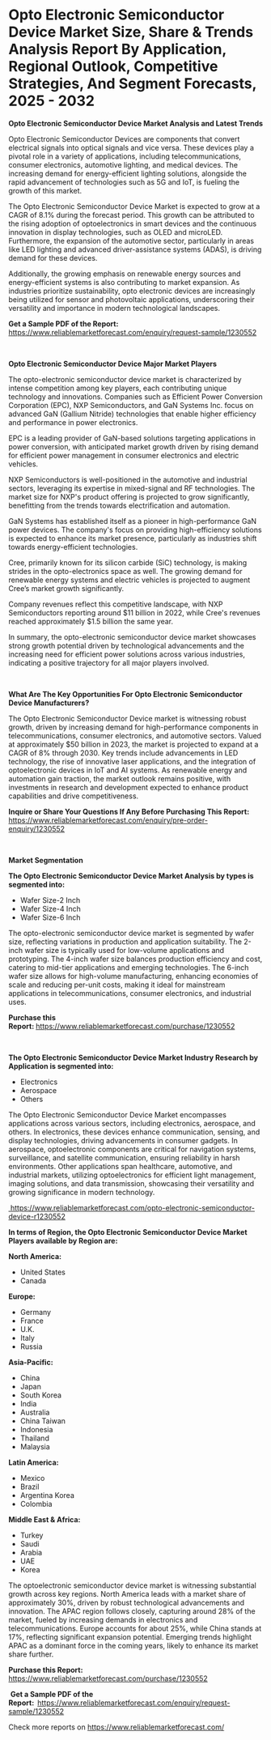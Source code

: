 <p><h1>Opto Electronic Semiconductor Device Market Size, Share & Trends Analysis Report By Application, Regional Outlook, Competitive Strategies, And Segment Forecasts, 2025 - 2032</h1></p><p><strong>Opto Electronic Semiconductor Device Market Analysis and Latest Trends</strong></p>
<p><p>Opto Electronic Semiconductor Devices are components that convert electrical signals into optical signals and vice versa. These devices play a pivotal role in a variety of applications, including telecommunications, consumer electronics, automotive lighting, and medical devices. The increasing demand for energy-efficient lighting solutions, alongside the rapid advancement of technologies such as 5G and IoT, is fueling the growth of this market.</p><p>The Opto Electronic Semiconductor Device Market is expected to grow at a CAGR of 8.1% during the forecast period. This growth can be attributed to the rising adoption of optoelectronics in smart devices and the continuous innovation in display technologies, such as OLED and microLED. Furthermore, the expansion of the automotive sector, particularly in areas like LED lighting and advanced driver-assistance systems (ADAS), is driving demand for these devices. </p><p>Additionally, the growing emphasis on renewable energy sources and energy-efficient systems is also contributing to market expansion. As industries prioritize sustainability, opto electronic devices are increasingly being utilized for sensor and photovoltaic applications, underscoring their versatility and importance in modern technological landscapes.</p></p>
<p><strong>Get a Sample PDF of the Report:&nbsp;</strong> <a href="https://www.reliablemarketforecast.com/enquiry/request-sample/1230552?utm_campaign=3357&utm_medium=2&utm_source=Github&utm_content=ia&utm_term=06042025&utm_id=opto-electronic-semiconductor-device">https://www.reliablemarketforecast.com/enquiry/request-sample/1230552</a></p>
<p>&nbsp;</p>
<p><strong>Opto Electronic Semiconductor Device Major Market Players</strong></p>
<p><p>The opto-electronic semiconductor device market is characterized by intense competition among key players, each contributing unique technology and innovations. Companies such as Efficient Power Conversion Corporation (EPC), NXP Semiconductors, and GaN Systems Inc. focus on advanced GaN (Gallium Nitride) technologies that enable higher efficiency and performance in power electronics. </p><p>EPC is a leading provider of GaN-based solutions targeting applications in power conversion, with anticipated market growth driven by rising demand for efficient power management in consumer electronics and electric vehicles. </p><p>NXP Semiconductors is well-positioned in the automotive and industrial sectors, leveraging its expertise in mixed-signal and RF technologies. The market size for NXP's product offering is projected to grow significantly, benefitting from the trends towards electrification and automation.</p><p>GaN Systems has established itself as a pioneer in high-performance GaN power devices. The company's focus on providing high-efficiency solutions is expected to enhance its market presence, particularly as industries shift towards energy-efficient technologies.</p><p>Cree, primarily known for its silicon carbide (SiC) technology, is making strides in the opto-electronics space as well. The growing demand for renewable energy systems and electric vehicles is projected to augment Cree’s market growth significantly. </p><p>Company revenues reflect this competitive landscape, with NXP Semiconductors reporting around $11 billion in 2022, while Cree's revenues reached approximately $1.5 billion the same year. </p><p>In summary, the opto-electronic semiconductor device market showcases strong growth potential driven by technological advancements and the increasing need for efficient power solutions across various industries, indicating a positive trajectory for all major players involved.</p></p>
<p>&nbsp;</p>
<p><strong>What Are The Key Opportunities For Opto Electronic Semiconductor Device Manufacturers?</strong></p>
<p><p>The Opto Electronic Semiconductor Device market is witnessing robust growth, driven by increasing demand for high-performance components in telecommunications, consumer electronics, and automotive sectors. Valued at approximately $50 billion in 2023, the market is projected to expand at a CAGR of 8% through 2030. Key trends include advancements in LED technology, the rise of innovative laser applications, and the integration of optoelectronic devices in IoT and AI systems. As renewable energy and automation gain traction, the market outlook remains positive, with investments in research and development expected to enhance product capabilities and drive competitiveness.</p></p>
<p><strong>Inquire or Share Your Questions If Any Before Purchasing This Report:</strong> <a href="https://www.reliablemarketforecast.com/enquiry/pre-order-enquiry/1230552?utm_campaign=3357&utm_medium=2&utm_source=Github&utm_content=ia&utm_term=06042025&utm_id=opto-electronic-semiconductor-device">https://www.reliablemarketforecast.com/enquiry/pre-order-enquiry/1230552</a></p>
<p>&nbsp;</p>
<p><strong>Market Segmentation</strong></p>
<p><strong>The Opto Electronic Semiconductor Device Market Analysis by types is segmented into:</strong></p>
<p><ul><li>Wafer Size-2 Inch</li><li>Wafer Size-4 Inch</li><li>Wafer Size-6 Inch</li></ul></p>
<p><p>The opto-electronic semiconductor device market is segmented by wafer size, reflecting variations in production and application suitability. The 2-inch wafer size is typically used for low-volume applications and prototyping. The 4-inch wafer size balances production efficiency and cost, catering to mid-tier applications and emerging technologies. The 6-inch wafer size allows for high-volume manufacturing, enhancing economies of scale and reducing per-unit costs, making it ideal for mainstream applications in telecommunications, consumer electronics, and industrial uses.</p></p>
<p><strong>Purchase this Report:&nbsp;</strong><a href="https://www.reliablemarketforecast.com/purchase/1230552?utm_campaign=3357&utm_medium=2&utm_source=Github&utm_content=ia&utm_term=06042025&utm_id=opto-electronic-semiconductor-device">https://www.reliablemarketforecast.com/purchase/1230552</a></p>
<p>&nbsp;</p>
<p><strong>The Opto Electronic Semiconductor Device Market Industry Research by Application is segmented into:</strong></p>
<p><ul><li>Electronics</li><li>Aerospace</li><li>Others</li></ul></p>
<p><p>The Opto Electronic Semiconductor Device Market encompasses applications across various sectors, including electronics, aerospace, and others. In electronics, these devices enhance communication, sensing, and display technologies, driving advancements in consumer gadgets. In aerospace, optoelectronic components are critical for navigation systems, surveillance, and satellite communication, ensuring reliability in harsh environments. Other applications span healthcare, automotive, and industrial markets, utilizing optoelectronics for efficient light management, imaging solutions, and data transmission, showcasing their versatility and growing significance in modern technology.</p></p>
<p><a href="https://www.reliablemarketforecast.com/opto-electronic-semiconductor-device-r1230552?utm_campaign=3357&utm_medium=2&utm_source=Github&utm_content=ia&utm_term=06042025&utm_id=opto-electronic-semiconductor-device">&nbsp;https://www.reliablemarketforecast.com/opto-electronic-semiconductor-device-r1230552</a></p>
<p><strong>In terms of Region, the Opto Electronic Semiconductor Device Market Players available by Region are:</strong></p>
<p>
    <p> <strong> North America: </strong>
        <ul>
            <li>United States</li>
            <li>Canada</li>
        </ul>
        </p> 
    <p> <strong> Europe: </strong>
        <ul>
            <li>Germany</li>
            <li>France</li>
            <li>U.K.</li>
            <li>Italy</li>
            <li>Russia</li>
        </ul>
        </p> 
    <p> <strong> Asia-Pacific: </strong>
        <ul>
            <li>China</li>
            <li>Japan</li>
            <li>South Korea</li>
            <li>India</li>
            <li>Australia</li>
            <li>China Taiwan</li>
            <li>Indonesia</li>
            <li>Thailand</li>
            <li>Malaysia</li>
        </ul>
        </p> 
    <p> <strong> Latin America: </strong>
        <ul>
            <li>Mexico</li>
            <li>Brazil</li>
            <li>Argentina Korea</li>
            <li>Colombia</li>
        </ul>
        </p> 
    <p> <strong> Middle East & Africa: </strong>
        <ul>
            <li>Turkey</li>
            <li>Saudi</li>
            <li>Arabia</li>
            <li>UAE</li>
            <li>Korea</li>
        </ul>
    </p>
    </p>
<p><p>The optoelectronic semiconductor device market is witnessing substantial growth across key regions. North America leads with a market share of approximately 30%, driven by robust technological advancements and innovation. The APAC region follows closely, capturing around 28% of the market, fueled by increasing demands in electronics and telecommunications. Europe accounts for about 25%, while China stands at 17%, reflecting significant expansion potential. Emerging trends highlight APAC as a dominant force in the coming years, likely to enhance its market share further.</p></p>
<p><strong>Purchase this Report: </strong><a href="https://www.reliablemarketforecast.com/purchase/1230552?utm_campaign=3357&utm_medium=2&utm_source=Github&utm_content=ia&utm_term=06042025&utm_id=opto-electronic-semiconductor-device">https://www.reliablemarketforecast.com/purchase/1230552</a></p>
<p>&nbsp;<strong>Get a Sample PDF of the Report:&nbsp;&nbsp;</strong><a href="https://www.reliablemarketforecast.com/enquiry/request-sample/1230552?utm_campaign=3357&utm_medium=2&utm_source=Github&utm_content=ia&utm_term=06042025&utm_id=opto-electronic-semiconductor-device">https://www.reliablemarketforecast.com/enquiry/request-sample/1230552</a></p>
<p><strong></strong></p>
<p>Check more reports on <a href="https://www.reliablemarketforecast.com/?utm_campaign=3357&utm_medium=2&utm_source=Github&utm_content=ia&utm_term=06042025&utm_id=opto-electronic-semiconductor-device">https://www.reliablemarketforecast.com/</a></p>